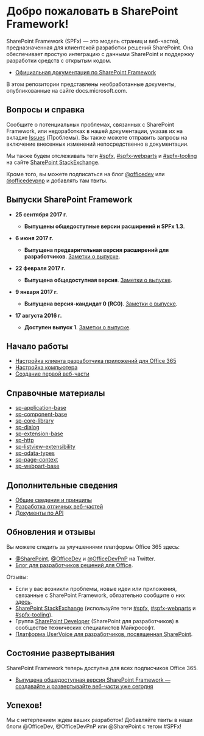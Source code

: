 # <a name="welcome-to-the-sharepoint-framework"></a>Добро пожаловать в SharePoint Framework!

SharePoint Framework (SPFx) — это модель страниц и веб-частей, предназначенная для клиентской разработки решений SharePoint. Она обеспечивает простую интеграцию с данными SharePoint и поддержку разработки средств с открытым кодом.

* [Официальная документация по SharePoint Framework](http://aka.ms/spfx)

В этом репозитории представлены необработанные документы, опубликованные на сайте docs.microsoft.com.

## <a name="questions--help"></a>Вопросы и справка

Сообщите о потенциальных проблемах, связанных с SharePoint Framework, или недоработках в нашей документации, указав их на вкладке [Issues]((https://github.com/SharePoint/sp-dev-docs/issues)) (Проблемы). Вы также можете отправить запросы на включение внесенных изменений непосредственно в документации. 

Мы также будем отслеживать теги [#spfx](http://sharepoint.stackexchange.com/tags/spfx/), [#spfx-webparts](http://sharepoint.stackexchange.com/tags/spfx-webparts/) и [#spfx-tooling](http://sharepoint.stackexchange.com/tags/spfx-tooling/) на сайте [SharePoint StackExchange](http://sharepoint.stackexchange.com/).

Кроме того, вы можете подписаться на блог [@officedev](https://twitter.com/officedev) или [@officedevpnp](https://twitter.com/officedevpnp) и добавлять там твиты.

## <a name="sharepoint-framework-releases"></a>Выпуски SharePoint Framework

* **25 сентября 2017 г.**
   *  **Выпущены общедоступные версии расширений и SPFx 1.3**.

* **6 июня 2017 г.**
   *  **Выпущена предварительная версия расширений для разработчиков**.  [Заметки о выпуске](https://github.com/SharePoint/sp-dev-docs/wiki/Release-Notes---Extensions-Dev-Preview-Drop-1).

* **22 февраля 2017 г.**
   *  **Выпущена общедоступная версия**.  [Заметки о выпуске](https://github.com/SharePoint/sp-dev-docs/wiki/Release-Notes-GA).

* **9 января 2017 г.**
   *  **Выпущена версия-кандидат 0 (RC0)**.  [Заметки о выпуске](https://github.com/SharePoint/sp-dev-docs/wiki/Release-Notes-RC0).

* **17 августа 2016 г.**
   * **Доступен выпуск 1**.  [Заметки о выпуске](https://github.com/SharePoint/sp-dev-docs/wiki/Drop-1).
   
## <a name="get-started"></a>Начало работы

* [Настройка клиента разработчика приложений для Office 365](https://docs.microsoft.com/ru-RU/sharepoint/dev/spfx/set-up-your-developer-tenant)
* [Настройка компьютера](https://docs.microsoft.com/ru-RU/sharepoint/dev/spfx/set-up-your-development-environment)
* [Создание первой веб-части](https://docs.microsoft.com/ru-RU/sharepoint/dev/spfx/web-parts/get-started/build-a-hello-world-web-part)

## <a name="reference"></a>Справочные материалы
* [sp-application-base](https://docs.microsoft.com/ru-RU/javascript/api/sp-application-base)
* [sp-component-base](https://docs.microsoft.com/ru-RU/javascript/api/sp-component-base)
* [sp-core-library](https://docs.microsoft.com/ru-RU/javascript/api/sp-core-library)
* [sp-dialog](https://docs.microsoft.com/ru-RU/javascript/api/sp-dialog)
* [sp-extension-base](https://docs.microsoft.com/ru-RU/javascript/api/sp-extension-base)
* [sp-http](https://docs.microsoft.com/ru-RU/javascript/api/sp-http)
* [sp-listview-extensibility](https://docs.microsoft.com/ru-RU/javascript/api/sp-listview-extensibility)
* [sp-odata-types](https://docs.microsoft.com/ru-RU/javascript/api/sp-odata-types)
* [sp-page-context](https://docs.microsoft.com/ru-RU/javascript/api/sp-page-context)
* [sp-webpart-base](https://docs.microsoft.com/ru-RU/javascript/api/sp-webpart-base)

## <a name="learn-more"></a>Дополнительные сведения

* [Общие сведения и принципы](https://docs.microsoft.com/ru-RU/sharepoint/dev/spfx/sharepoint-framework-overview)
* [Разработка отличных веб-частей](https://docs.microsoft.com/ru-RU/sharepoint/dev/design/design-guidance-overview)
* [Документы по API](https://docs.microsoft.com/ru-RU/javascript/api/sp-application-base)

## <a name="updates--feedback"></a>Обновления и отзывы

Вы можете следить за улучшениями платформы Office 365 здесь:

* [@SharePoint](https://twitter.com/sharepoint), [@OfficeDev](https://twitter.com/officedev) и [@OfficeDevPnP](https://twitter.com/officedevpnp) на Twitter.
* [Блог для разработчиков решений для Office](http://dev.office.com/blogs).

Отзывы:

* Если у вас возникли проблемы, новые идеи или приложения, связанные с SharePoint Framework, обязательно сообщите о них [здесь](https://github.com/SharePoint/sp-dev-docs/issues).
* [SharePoint StackExchange](http://sharepoint.stackexchange.com/) (используйте теги [#spfx](http://sharepoint.stackexchange.com/tags/spfx/), [#spfx-webparts](http://sharepoint.stackexchange.com/tags/spfx-webparts/) и [#spfx-tooling](http://sharepoint.stackexchange.com/tags/spfx-tooling/)).
* Группа [SharePoint Developer](https://techcommunity.microsoft.com/t5/SharePoint-Developer/bd-p/SharePointDev) (SharePoint для разработчиков) в сообществе технических специалистов Майкрософт.
* [Платформа UserVoice для разработчиков, посвященная SharePoint](https://sharepoint.uservoice.com/forums/329220-sharepoint-dev-platform).

## <a name="deployment-status"></a>Состояние развертывания
SharePoint Framework теперь доступна для всех подписчиков Office 365.

- [Выпущена общедоступная версия SharePoint Framework — создавайте и развертывайте веб-части уже сегодня](https://blogs.office.com/2017/02/23/sharepoint-framework-reaches-general-availability-build-and-deploy-engaging-web-parts-today/)

## <a name="have-fun"></a>Успехов!

Мы с нетерпением ждем ваших разработок! Добавляйте твиты в наши блоги @OfficeDev, @OfficeDevPnP или @SharePoint с тегом #SPFx!
